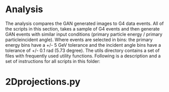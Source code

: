 # Analysis

The analysis compares the GAN generated images to G4 data events. All of the scripts in this section, takes a sample of G4 events and then generate GAN events with similar input conditions (primary particle energy / primary particleincident  angle). Where events are selected in bins: the primary energy bins have a +/- 5 GeV tolerance and the incident angle bins have a tolerance of +/- 0.1 rad (5.73 degree). The utils directory contains a set of files with frequently used utility functions. Following is a description and a set of instructions for all scripts in this folder:
# 2Dprojections.py
